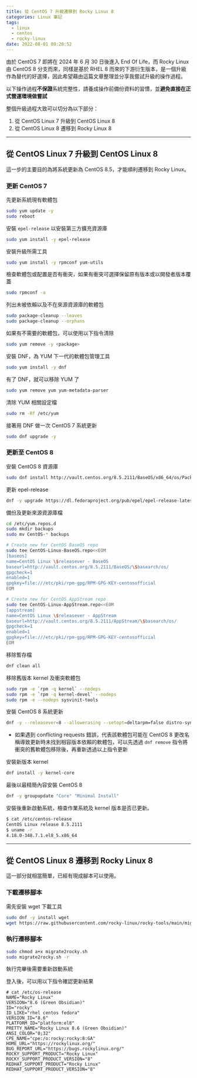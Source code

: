 ```yaml
---
title: 從 CentOS 7 升級遷移到 Rocky Linux 8
categories: Linux 筆記
tags: 
  - linux
  - centos
  - rocky-linux
date: 2022-08-01 09:20:52
---
```



由於 CentOS 7 即將在 2024 年 6 月 30 日後進入 End Of Life，而 Rocky Linux 由 CentOS 8 分支而來，同樣是基於 RHEL 8 而來的下游衍生版本，是一個升級作為替代的好選擇，因此希望藉由這篇文章整理並分享我嘗試升級的操作過程。

<!-- more -->

以下操作過程**不保證**系統完整性，請養成操作前備份資料的習慣，並**避免直接在正式營運環境做嘗試**

整個升級過程大致可以切分為以下部分：

1. 從 CentOS Linux 7 升級到 CentOS Linux 8
2. 從 CentOS Linux 8 遷移到 Rocky Linux 8

---

## 從 CentOS Linux 7 升級到 CentOS Linux 8

這一步的主要目的為將系統更新為 CentOS 8.5，才能順利遷移到 Rocky Linux。

### 更新 CentOS 7

先更新系統現有軟體包

```bash
sudo yum update -y
sudo reboot
```

安裝 `epel-release` 以安裝第三方擴充資源庫

```bash
sudo yum install -y epel-release
```

安裝升級所需工具

```bash
sudo yum install -y rpmconf yum-utils
```

檢查軟體包或配置是否有衝突，如果有衝突可選擇保留原有版本或以開發者版本覆蓋

```bash
sudo rpmconf -a
```

列出未被依賴以及不在來源資源庫的軟體包

```bash
sudo package-cleanup --leaves
sudo package-cleanup --orphans
```

如果有不需要的軟體包，可以使用以下指令清除

```bash
sudo yum remove -y <package>
```

安裝 DNF，為 YUM 下一代的軟體包管理工具

```bash
sudo yum install -y dnf
```

有了 DNF，就可以移除 YUM 了

```bash
sudo yum remove yum yum-metadata-parser
```

清除 YUM 相關設定檔

```bash
sudo rm -Rf /etc/yum
```

接著用 DNF 做一次 CentOS 7 系統更新

```bash
sudo dnf upgrade -y
```

### 更新至 CentOS 8

安裝 CentOS 8 資源庫

```bash
sudo dnf install http://vault.centos.org/8.5.2111/BaseOS/x86_64/os/Packages/{centos-linux-repos-8-3.el8.noarch.rpm,centos-linux-release-8.5-1.2111.el8.noarch.rpm,centos-gpg-keys-8-3.el8.noarch.rpm}
```

更新 epel-release

```bash
dnf -y upgrade https://dl.fedoraproject.org/pub/epel/epel-release-latest-8.noarch.rpm
```

備份及更新來源資源庫檔

```bash
cd /etc/yum.repos.d
sudo mkdir backups
sudo mv CentOS-* backups

# Create new for CentOS BaseOS repo
sudo tee CentOS-Linux-BaseOS.repo<<EOM
[baseos]
name=CentOS Linux \$releasever - BaseOS
baseurl=http://vault.centos.org/8.5.2111/BaseOS/\$basearch/os/
gpgcheck=1
enabled=1
gpgkey=file:///etc/pki/rpm-gpg/RPM-GPG-KEY-centosofficial
EOM

# Create new for CentOS AppStream repo
sudo tee CentOS-Linux-AppStream.repo<<EOM
[appstream]
name=CentOS Linux \$releasever - AppStream
baseurl=http://vault.centos.org/8.5.2111/AppStream/\$basearch/os/
gpgcheck=1
enabled=1
gpgkey=file:///etc/pki/rpm-gpg/RPM-GPG-KEY-centosofficial
EOM
```

移除暫存檔

```bash
dnf clean all
```

移除舊版本 kernel 及衝突軟體包

```bash
sudo rpm -e `rpm -q kernel` --nodeps
sudo rpm -e `rpm -q kernel-devel` --nodeps
sudo rpm -e --nodeps sysvinit-tools
```

安裝 CentOS 8 系統更新

```bash
dnf -y --releasever=8 --allowerasing --setopt=deltarpm=false distro-sync
```

* 如果遇到 conflicting requests 錯誤，代表該軟體包可能在 CentOS 8 更改名稱導致更新時未找到相容版本依賴的軟體包，可以先透過 `dnf remove` 指令將衝突的舊軟體包移除後，再重新透過以上指令更新

安裝新版本 kernel

```bash
dnf install -y kernel-core
```

最後以最精簡內容安裝 CentOS 8

```bash
dnf -y groupupdate "Core" "Minimal Install"
```

安裝後重新啟動系統，檢查作業系統及 kernel 版本是否已更新。

```bash
$ cat /etc/centos-release
CentOS Linux release 8.5.2111
$ uname -r
4.18.0-348.7.1.el8_5.x86_64
```

---

## 從 CentOS Linux 8 遷移到 Rocky Linux 8

這一部分就相當簡單，已經有現成腳本可以使用。

### 下載遷移腳本

需先安裝 wget 下載工具

```bash
sudo dnf -y install wget
wget https://raw.githubusercontent.com/rocky-linux/rocky-tools/main/migrate2rocky/migrate2rocky.sh
```

### 執行遷移腳本

```bash
sudo chmod a+x migrate2rocky.sh
sudo migrate2rocky.sh -r
```

執行完畢後需要重新啟動系統  

登入後，可以用以下指令確認更新結果

```shell
# cat /etc/os-release
NAME="Rocky Linux"
VERSION="8.6 (Green Obsidian)"
ID="rocky"
ID_LIKE="rhel centos fedora"
VERSION_ID="8.6"
PLATFORM_ID="platform:el8"
PRETTY_NAME="Rocky Linux 8.6 (Green Obsidian)"
ANSI_COLOR="0;32"
CPE_NAME="cpe:/o:rocky:rocky:8:GA"
HOME_URL="https://rockylinux.org/"
BUG_REPORT_URL="https://bugs.rockylinux.org/"
ROCKY_SUPPORT_PRODUCT="Rocky Linux"
ROCKY_SUPPORT_PRODUCT_VERSION="8"
REDHAT_SUPPORT_PRODUCT="Rocky Linux"
REDHAT_SUPPORT_PRODUCT_VERSION="8"
```
